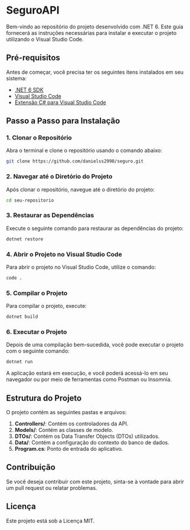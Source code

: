 # SeguroAPI

Bem-vindo ao repositório do projeto desenvolvido com .NET 6. 
Este guia fornecerá as instruções necessárias para instalar e executar o projeto utilizando o Visual Studio Code.

## Pré-requisitos

Antes de começar, você precisa ter os seguintes itens instalados em seu sistema:

- [.NET 6 SDK](https://dotnet.microsoft.com/download/dotnet/6.0)
- [Visual Studio Code](https://code.visualstudio.com/)
- [Extensão C# para Visual Studio Code](https://marketplace.visualstudio.com/items?itemName=ms-dotnettools.csharp)

## Passo a Passo para Instalação

### 1. Clonar o Repositório

Abra o terminal e clone o repositório usando o comando abaixo:

```bash
git clone https://github.com/danielss2990/seguro.git

```

### 2. Navegar até o Diretório do Projeto
Após clonar o repositório, navegue até o diretório do projeto:
```bash
cd seu-repositorio
```

### 3. Restaurar as Dependências
Execute o seguinte comando para restaurar as dependências do projeto:

```bash
dotnet restore
```

### 4. Abrir o Projeto no Visual Studio Code
Para abrir o projeto no Visual Studio Code, utilize o comando:

```bash
code .
```

### 5. Compilar o Projeto
Para compilar o projeto, execute:

```bash
dotnet build
````

### 6. Executar o Projeto
Depois de uma compilação bem-sucedida, você pode executar o projeto com o seguinte comando:

```bash
dotnet run
```
A aplicação estará em execução, e você poderá acessá-lo em seu navegador ou por meio de ferramentas como Postman ou Insomnia.

## Estrutura do Projeto
O projeto contém as seguintes pastas e arquivos:

1. **Controllers/**: Contém os controladores da API.
2. **Models/**: Contém as classes de modelo.
3. **DTOs/**: Contém os Data Transfer Objects (DTOs) utilizados.
4. **Data/**: Contém a configuração do contexto do banco de dados.
5. **Program.cs**: Ponto de entrada do aplicativo.

## Contribuição
Se você deseja contribuir com este projeto, sinta-se à vontade para abrir um pull request ou relatar problemas.

## Licença
Este projeto está sob a Licença MIT.
